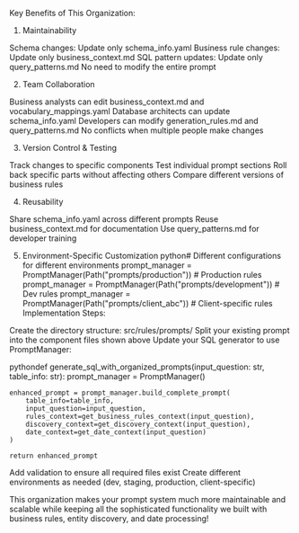 Key Benefits of This Organization:
1. Maintainability

Schema changes: Update only schema_info.yaml
Business rule changes: Update only business_context.md
SQL pattern updates: Update only query_patterns.md
No need to modify the entire prompt

2. Team Collaboration

Business analysts can edit business_context.md and vocabulary_mappings.yaml
Database architects can update schema_info.yaml
Developers can modify generation_rules.md and query_patterns.md
No conflicts when multiple people make changes

3. Version Control & Testing

Track changes to specific components
Test individual prompt sections
Roll back specific parts without affecting others
Compare different versions of business rules

4. Reusability

Share schema_info.yaml across different prompts
Reuse business_context.md for documentation
Use query_patterns.md for developer training

5. Environment-Specific Customization
python# Different configurations for different environments
prompt_manager = PromptManager(Path("prompts/production"))  # Production rules
prompt_manager = PromptManager(Path("prompts/development")) # Dev rules
prompt_manager = PromptManager(Path("prompts/client_abc"))  # Client-specific rules
Implementation Steps:

Create the directory structure: src/rules/prompts/
Split your existing prompt into the component files shown above
Update your SQL generator to use PromptManager:

pythondef generate_sql_with_organized_prompts(input_question: str, table_info: str):
    prompt_manager = PromptManager()
    
    enhanced_prompt = prompt_manager.build_complete_prompt(
        table_info=table_info,
        input_question=input_question,
        rules_context=get_business_rules_context(input_question),
        discovery_context=get_discovery_context(input_question),
        date_context=get_date_context(input_question)
    )
    
    return enhanced_prompt

Add validation to ensure all required files exist
Create different environments as needed (dev, staging, production, client-specific)

This organization makes your prompt system much more maintainable and scalable while keeping all the sophisticated functionality we built with business rules, entity discovery, and date processing!
